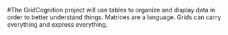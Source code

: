 #The GridCognition project will use tables to organize and display data in order to better understand things. Matrices are a language. Grids can carry everything and express everything.
